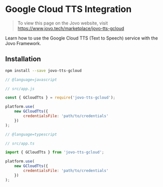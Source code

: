 # Google Cloud TTS Integration

> To view this page on the Jovo website, visit https://www.jovo.tech/marketplace/jovo-tts-gcloud

Learn how to use the Google Cloud TTS (Text to Speech) service with the Jovo Framework.

## Installation

```sh
npm install --save jovo-tts-gcloud
```

```javascript
// @language=javascript

// src/app.js

const { GCloudTts } = require('jovo-tts-gcloud');

platform.use(
	new GCloudTts({
		credentialsFile: 'path/to/credentials'
	})
);

// @language=typescript

// src/app.ts

import { GCloudTts } from 'jovo-tts-gcloud';

platform.use(
	new GCloudTts({
		credentialsFile: 'path/to/credentials'
	})
);
```
